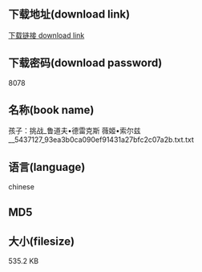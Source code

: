 ## 下载地址(download link)
[下载链接 download link](https://voluble-croquembouche-d321dc.netlify.app/?s=%E5%AD%A9%E5%AD%90%EF%BC%9A%E6%8C%91%E6%88%98_%E9%B2%81%E9%81%93%E5%A4%AB%E2%80%A2%E5%BE%B7%E9%9B%B7%E5%85%8B%E6%96%AF++%E8%96%87%E5%A7%AC%E2%80%A2%E7%B4%A2%E5%B0%94%E5%85%B9__5437127_93ea3b0ca090ef91431a27bfc2c07a2b.txt)

## 下载密码(download password)
8078

## 名称(book name)
孩子：挑战_鲁道夫•德雷克斯  薇姬•索尔兹__5437127_93ea3b0ca090ef91431a27bfc2c07a2b.txt.txt

## 语言(language)
chinese

## MD5


## 大小(filesize)
535.2 KB
